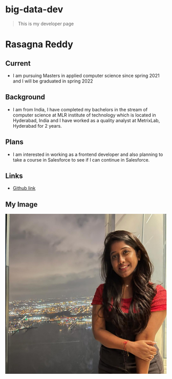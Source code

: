# big-data-dev

> This is my developer page

# Rasagna Reddy

## Current
- I am pursuing Masters in applied computer science since spring 2021 and I will be graduated in spring 2022

## Background
- I am from India, I have completed my bachelors in the stream of computer science at MLR institute of technology which is located in Hyderabad, India and I have worked as a quality analyst at MetrixLab, Hyderabad for 2 years.

## Plans
- I am interested in working as a frontend developer and also planning to take a course in Salesforce to see if I can continue in Salesforce.

## Links
- [Github link](https://github.com/Rasagna0409)

## My Image

 ![Me](https://github.com/Rasagna0409/big-data-dev/blob/main/Me.jfif)
